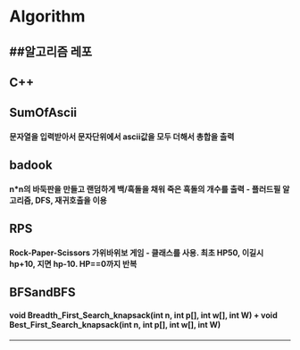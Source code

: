 # Algorithm
##알고리즘 레포
---

## C++
## SumOfAscii
  #### 문자열을 입력받아서 문자단위에서 ascii값을 모두 더해서 총합을 출력
## badook
  #### n*n의 바둑판을 만들고 랜덤하게 백/흑돌을 채워 죽은 흑돌의 개수를 출력 - 플러드필 알고리즘, DFS, 재귀호출을 이용
## RPS
  #### Rock-Paper-Scissors 가위바위보 게임 - 클래스를 사용. 최초 HP50, 이길시 hp+10, 지면 hp-10. HP==0까지 반복 
## BFSandBFS
  #### void Breadth_First_Search_knapsack(int n, int p[], int w[], int W) + void Best_First_Search_knapsack(int n, int p[], int w[], int W)
---
